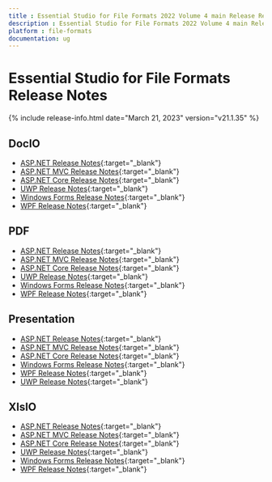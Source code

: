 ```yaml
---
title : Essential Studio for File Formats 2022 Volume 4 main Release Release Notes  
description : Essential Studio for File Formats 2022 Volume 4 main Release Release Notes  
platform : file-formats
documentation: ug
---
```


# Essential Studio for File Formats  Release Notes  

{% include release-info.html date="March 21, 2023"   version="v21.1.35" %} 

## DocIO

* [ASP.NET Release Notes](/aspnet/release-notes/v21.1.35#docio){:target="_blank"}
* [ASP.NET MVC Release Notes](/aspnetmvc/release-notes/v21.1.35#docio){:target="_blank"}
* [ASP.NET Core Release Notes](/aspnet-core/release-notes/v21.1.35#docio){:target="_blank"}
* [UWP Release Notes](/uwp/release-notes/v21.1.35#docio){:target="_blank"}
* [Windows Forms Release Notes](/windowsforms/release-notes/v21.1.35#docio){:target="_blank"}
* [WPF Release Notes](/wpf/release-notes/v21.1.35#docio){:target="_blank"}


## PDF

* [ASP.NET Release Notes](/aspnet/release-notes/v21.1.35#pdf){:target="_blank"}
* [ASP.NET MVC Release Notes](/aspnetmvc/release-notes/v21.1.35#pdf){:target="_blank"}
* [ASP.NET Core Release Notes](/aspnet-core/release-notes/v21.1.35#pdf){:target="_blank"}
* [UWP Release Notes](/uwp/release-notes/v21.1.35#pdf){:target="_blank"}
* [Windows Forms Release Notes](/windowsforms/release-notes/v21.1.35#pdf){:target="_blank"}
* [WPF Release Notes](/wpf/release-notes/v21.1.35#pdf){:target="_blank"}


## Presentation

* [ASP.NET Release Notes](/aspnet/release-notes/v21.1.35#presentation){:target="_blank"}
* [ASP.NET MVC Release Notes](/aspnetmvc/release-notes/v21.1.35#presentation){:target="_blank"}
* [ASP.NET Core Release Notes](/aspnet-core/release-notes/v21.1.35#presentation){:target="_blank"}
* [Windows Forms Release Notes](/windowsforms/release-notes/v21.1.35#presentation){:target="_blank"}
* [WPF Release Notes](/wpf/release-notes/v21.1.35#presentation){:target="_blank"}
* [UWP Release Notes](/uwp/release-notes/v21.1.35#presentation){:target="_blank"}


## XlsIO

* [ASP.NET Release Notes](/aspnet/release-notes/v21.1.35#xlsio){:target="_blank"}
* [ASP.NET MVC Release Notes](/aspnetmvc/release-notes/v21.1.35#xlsio){:target="_blank"}
* [ASP.NET Core Release Notes](/aspnet-core/release-notes/v21.1.35#xlsio){:target="_blank"}
* [UWP Release Notes](/uwp/release-notes/v21.1.35#xlsio){:target="_blank"}
* [Windows Forms Release Notes](/windowsforms/release-notes/v21.1.35#xlsio){:target="_blank"}
* [WPF Release Notes](/wpf/release-notes/v21.1.35#xlsio){:target="_blank"}



